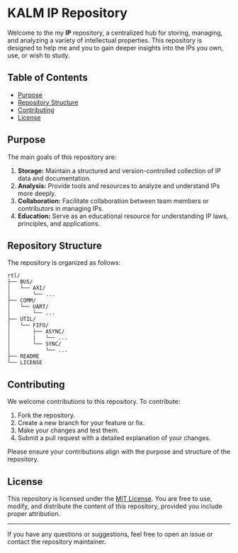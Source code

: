 # KALM IP Repository

Welcome to the my **IP** repository, a centralized hub for storing, managing, 
and analyzing a variety of intellectual properties. This repository is designed to 
help me and you to gain deeper insights into the IPs you own, use, or wish to study.

## Table of Contents

- [Purpose](#purpose)
- [Repository Structure](#repository-structure)
- [Contributing](#contributing)
- [License](#license)


## Purpose

The main goals of this repository are:

1. **Storage:** Maintain a structured and version-controlled collection of IP data and documentation.
2. **Analysis:** Provide tools and resources to analyze and understand IPs more deeply.
3. **Collaboration:** Facilitate collaboration between team members or contributors in managing IPs.
4. **Education:** Serve as an educational resource for understanding IP laws, principles, and applications.

## Repository Structure

The repository is organized as follows:

```
rtl/
├── BUS/
│   └── AXI/
│       └── ...
├── COMM/
│   └── UART/
│       └── ...
├── UTIL/
│   └── FIFO/
│       ├── ASYNC/
│       |   └── ...
│       └── SYNC/
│           └── ...
├── README
└── LICENSE
```

## Contributing

We welcome contributions to this repository. To contribute:

1. Fork the repository.
2. Create a new branch for your feature or fix.
3. Make your changes and test them.
4. Submit a pull request with a detailed explanation of your changes.

Please ensure your contributions align with the purpose and structure of the repository.

## License

This repository is licensed under the [MIT License](LICENSE). You are free to use, modify, and distribute the content of this repository, provided you include proper attribution.

---

If you have any questions or suggestions, feel free to open an issue or contact the repository maintainer.
